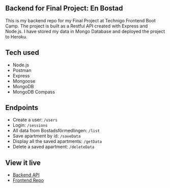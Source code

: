 ## Backend for Final Project: En Bostad

This is my backend repo for my Final Project at Technigo Frontend Boot Camp. 
The project is built as a Restful API created with Express and Node.js. I have stored my data in Mongo Database and deployed the project to Heroku. 

## Tech used

- Node.js
- Postman
- Express
- Mongoose
- MongoDB
- MongoDB Compass

## Endpoints

* Create a user: `/users`
* Login: `/sessions`
* All data from Bostadsförmedlingen: `/list`
* Save apartment by id: `/saveData`
* Display all the saved apartments: `/getData`
* Delete a saved apartment: `/deleteData` 

## View it live

* [Backend API](https://enbostad.herokuapp.com/)
* [Frontend Repo](https://github.com/Andrea-Osmar/Final-Project)